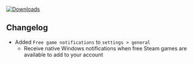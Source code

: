 [![Downloads](https://img.shields.io/github/downloads/probablyraging/steam-game-idler/1.5.26/total?style=for-the-badge&logo=github&color=137eb5)](https://github.com/probablyraging/steam-game-idler/releases/download/1.5.26/Steam.Game.Idler_1.5.26_x64_en-US.msi)

## Changelog
- Added `Free game notifications` to `settings > general`
  - Receive native Windows notifications when free Steam games are available to add to your account
